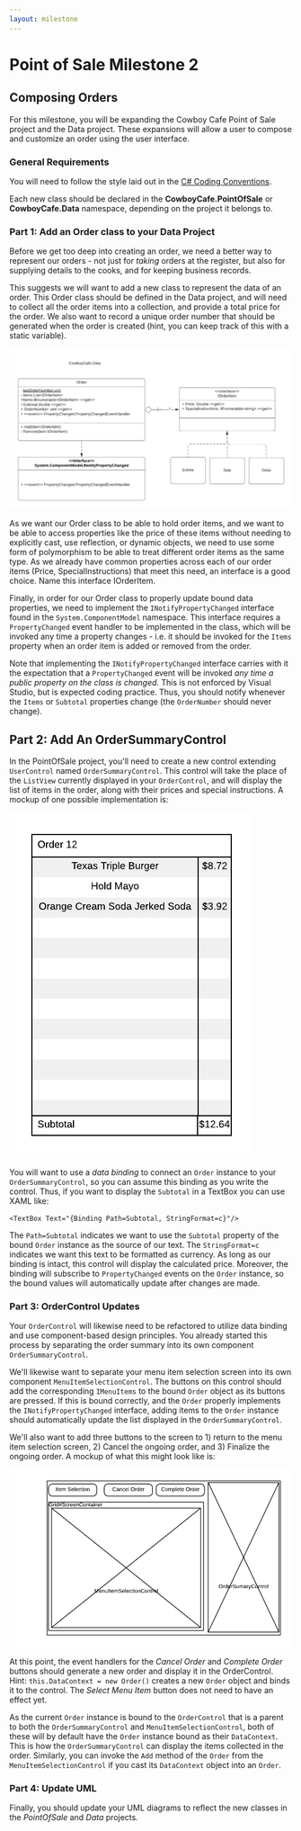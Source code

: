 ```yaml
---
layout: milestone
---
```


# Point of Sale Milestone 2

## Composing Orders

For this milestone, you will be expanding the Cowboy Cafe Point of Sale project and the Data project.  These expansions will allow a user to compose and customize an order using the user interface.

### General Requirements

You will need to follow the style laid out in the [C# Coding Conventions](https://docs.microsoft.com/en-us/dotnet/csharp/programming-guide/inside-a-program/coding-conventions).

Each new class should be declared in the **CowboyCafe.PointOfSale** or **CowboyCafe.Data** namespace, depending on the project it belongs to.

### Part 1: Add an Order class to your Data Project

Before we get too deep into creating an order, we need a better way to represent our orders - not just for _taking_ orders at the register, but also for supplying details to the cooks, and for keeping business records.  

This suggests we will want to add a new class to represent the data of an order.  This Order class should be defined in the Data project, and will need to collect all the order items into a collection, and provide a total price for the order.  We also want to record a unique order number that should be generated when the order is created (hint, you can keep track of this with a static variable).

![UML for Order Class](assets/pos-ms-2.1.png)

As we want our Order class to be able to hold order items, and we want to be able to access properties like the price of these items without needing to explicitly cast, use reflection, or dynamic objects, we need to use some form of polymorphism to be able to treat different order items as the same type.  As we already have common properties across each of our order items (Price, SpecialInstructions) that meet this need, an interface is a good choice.  Name this interface IOrderItem.

Finally, in order for our Order class to properly update bound data properties, we need to implement the `INotifyPropertyChanged` interface found in the `System.ComponentModel` namespace.  This interface requires a `PropertyChanged` event handler to be implemented in the class, which will be invoked any time a property changes - i.e. it should be invoked for the `Items` property when an order item is added or removed from the order.

Note that implementing the `INotifyPropertyChanged` interface carries with it the expectation that a `PropertyChanged` event will be invoked _any time a public property on the class is changed_.  This is not enforced by Visual Studio, but is expected coding practice.  Thus, you should notify whenever the `Items` or `Subtotal` properties change (the `OrderNumber` should never change).

## Part 2: Add An OrderSummaryControl

In the PointOfSale project, you'll need to create a new control extending `UserControl` named `OrderSummaryControl`.  This control will take the place of the `ListView` currently displayed in your `OrderControl`, and will display the list of items in the order, along with their prices and special instructions.  A mockup of one possible implementation is:

![OrderSummaryControl Mockup](assets/pos-ms-2.2.png)

You will want to use a _data binding_ to connect an `Order` instance to your `OrderSummaryControl`, so you can assume this binding as you write the control. Thus, if you want to display the `Subtotal` in a TextBox you can use XAML like:

```xaml
<TextBox Text="{Binding Path=Subtotal, StringFormat=c}"/>
```
The `Path=Subtotal` indicates we want to use the `Subtotal` property of the bound `Order` instance as the source of our text.  The `StringFormat=c` indicates we want this text to be formatted as currency.  As long as our binding is intact, this control will display the calculated price.  Moreover, the binding will subscribe to `PropertyChanged` events on the `Order` instance, so the bound values will automatically update after changes are made.

### Part 3: OrderControl Updates

Your `OrderControl` will likewise need to be refactored to utilize data binding and use component-based design principles.  You already started this process by separating the order summary into its own component `OrderSummaryControl`.  

We'll likewise want to separate your menu item selection screen into its own component `MenuItemSelectionControl`.  The buttons on this control should add the corresponding `IMenuItems` to the bound `Order` object as its buttons are pressed.  If this is bound correctly, and the `Order` properly implements the `INotifyPropertyChanged` interface, adding items to the `Order` instance should automatically update the list displayed in the `OrderSummaryControl`.

We'll also want to add three buttons to the screen to 1) return to the menu item selection screen, 2) Cancel the ongoing order, and 3) Finalize the ongoing order.  A mockup of what this might look like is:

![OrderControl Mockup](assets/pos-ms-2.3.png)

At this point, the event handlers for the _Cancel Order_ and _Complete Order_ buttons should generate a new order and display it in the OrderControl. Hint: `this.DataContext = new Order()` creates a new `Order` object and binds it to the control.  The _Select Menu Item_ button does not need to have an effect yet.

As the current `Order` instance is bound to the `OrderControl` that is a parent to both the `OrderSummaryControl` and `MenuItemSelectionControl`, both of these will by default have the `Order` instance bound as their `DataContext`.  This is how the `OrderSummaryControl` can display the items collected in the order.  Similarly, you can invoke the `Add` method of the `Order` from the `MenuItemSelectionControl` if you cast its `DataContext` object into an `Order`.

### Part 4: Update UML
Finally, you should update your UML diagrams to reflect the new classes in the _PointOfSale_ and _Data_ projects.

